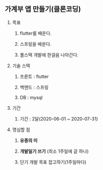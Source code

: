 ## 가계부 앱 만들기(클론코딩)

1. 목표

   1) flutter를 배운다.

   2) 스프링을 배운다.

   3) 풀스택 개발에 한걸음 나아간다.

2. 기술 스택

   1) 프론트 : flutter

   2) 백엔드 : 스프링

   3) DB : mysql

3. 기간

   1) 기간 : 2달(2020-06-01 ~ 2020-07-31)

4. 명심할 점

   1) **유종의 미**

   2) **개발일기 쓰기** (최소 1주일에 글 하나)

   3) 단기 개발 목표 잡고하기(1주일마다)